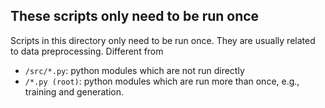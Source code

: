 ## These scripts only need to be run once

Scripts in this directory only need to be run once. They are usually related to data preprocessing.
Different from
- `/src/*.py`: python modules which are not run directly
- `/*.py (root)`: python modules which are run more than once, e.g., training and generation.